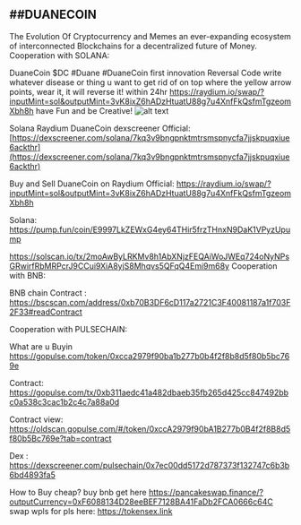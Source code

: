 ##DUANECOIN
---

The Evolution Of Cryptocurrency and Memes an ever-expanding ecosystem of interconnected Blockchains for a decentralized future of Money.
Cooperation with  SOLANA:

DuaneCoin $DC #Duane #DuaneCoin first innovation Reversal Code write whatever disease or thing  u want to get rid of on top where the yellow arrow points, wear it,   it will reverse it! within 24hr  https://raydium.io/swap/?inputMint=sol&outputMint=3vK8ixZ6hADzHtuatU88g7u4XnfFkQsfmTgzeomXbh8h have Fun and be Creative!
![alt text]([http://url/to/img.png](https://x.com/miaextreme/status/1889119791329251419/photo/1))


Solana Raydium DuaneCoin dexscreener Official: [https://dexscreener.com/solana/7kq3v9bngpnktmtrsmspnycfa7jjskpuqxiue6ackthr](https://dexscreener.com/solana/7kq3v9bngpnktmtrsmspnycfa7jjskpuqxiue6ackthr)

Buy and Sell DuaneCoin  on Raydium Official: https://raydium.io/swap/?inputMint=sol&outputMint=3vK8ixZ6hADzHtuatU88g7u4XnfFkQsfmTgzeomXbh8h


Solana: https://pump.fun/coin/E9997LkZEWxG4ey64THir5frzTHnxN9DaK1VPyzUpump

https://solscan.io/tx/2moAwByLRKMv8h1AbXNjzFEQAiWoJWEq724oNyNPsGRwirfRbMRPcrJ9CCui9XiA8yjS8Mhqvs5QFqQ4Emi9m68y
Cooperation with BNB: 

BNB chain Contract : https://bscscan.com/address/0xb70B3DF6cD117a2721C3F40081187a1f703F2F33#readContract


Cooperation with PULSECHAIN:

What are u Buyin https://gopulse.com/token/0xcca2979f90ba1b277b0b4f2f8b8d5f80b5bc769e

Contract: https://gopulse.com/tx/0xb311aedc41a482dbaeb35fb265d425cc847492bbc0a538c3cac1b2c4c7a88a0d

Contract view: https://oldscan.gopulse.com/#/token/0xccA2979f90bA1B277b0B4f2f8B8d5f80b5Bc769e?tab=contract

Dex : https://dexscreener.com/pulsechain/0x7ec00dd5172d787373f132747c6b3b6bd4893fa5

How to Buy cheap? buy bnb get here https://pancakeswap.finance/?outputCurrency=0xF6088134D28eeBEF7128BA41FaDb2FCA0666c64C swap wpls for pls here: https://tokensex.link
